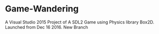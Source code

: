 # Game-Wandering
A Visual Studio 2015 Project of A SDL2 Game using Physics library Box2D. Launched from Dec 16 2016.
New Branch

